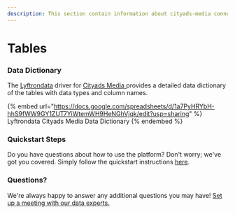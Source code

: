 ```yaml
---
description: This section contain information about cityads-media connector tables information
---
```


# Tables

### Data Dictionary

The [Lyftrondata](https://www.lyftrondata.com/) driver for [Cityads Media](https://www.lyftrondata.com/integration/cityads-media/)[ ](https://www.lyftrondata.com/integration/cityads-media/)provides a detailed data dictionary of the tables with data types and column names.

{% embed url="https://docs.google.com/spreadsheets/d/1a7PyHRYbH-hhS9fWW9GY1ZUT7YiWtemWH9HeNGhVjqk/edit?usp=sharing" %}
Lyftrondata Cityads Media Data Dictionary
{% endembed %}

### Quickstart Steps

Do you have questions about how to use the platform? Don't worry; we've got you covered. Simply follow the quickstart instructions [here](../../../../quickstart-steps.md).

### Questions? <a href="#questions" id="questions"></a>

We're always happy to answer any additional questions you may have! [Set up a meeting with our data experts.](https://www.lyftrondata.com/book-a-meeting/)

